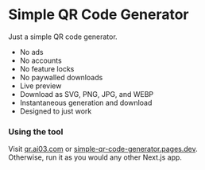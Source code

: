 # Simple QR Code Generator

Just a simple QR code generator.
 - No ads
 - No accounts
 - No feature locks
 - No paywalled downloads
 - Live preview
 - Download as SVG, PNG, JPG, and WEBP
 - Instantaneous generation and download
 - Designed to just work

### Using the tool  
Visit [qr.ai03.com](https://qr.ai03.com/) or [simple-qr-code-generator.pages.dev](https://simple-qr-code-generator.pages.dev/).  
Otherwise, run it as you would any other Next.js app.
